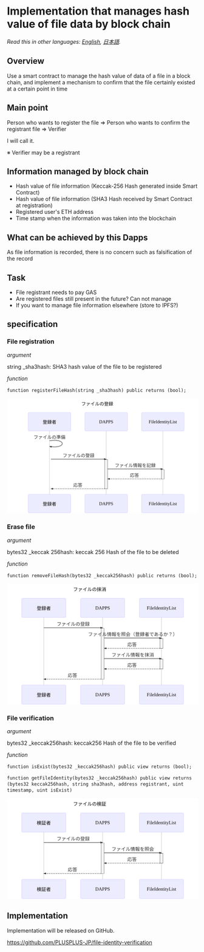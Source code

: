 # Implementation that manages hash value of file data by block chain

*Read this in other languages: [English](README.em.md), [日本語](README.ja.md).*

## Overview

Use a smart contract to manage the hash value of data of a file in a block chain, and implement a mechanism to confirm that the file certainly existed at a certain point in time

## Main point

Person who wants to register the file => Person who wants to confirm the registrant file => Verifier

I will call it.

※ Verifier may be a registrant

## Information managed by block chain

- Hash value of file information (Keccak-256 Hash generated inside Smart Contract)
- Hash value of file information (SHA3 Hash received by Smart Contract at registration)
- Registered user's ETH address
- Time stamp when the information was taken into the blockchain

## What can be achieved by this Dapps

As file information is recorded, there is no concern such as falsification of the record

## Task

- File registrant needs to pay GAS
- Are registered files still present in the future? Can not manage
- If you want to manage file information elsewhere (store to IPFS?)

## specification

### File registration

*argument*

string _sha3hash: SHA3 hash value of the file to be registered

*function*

```solidity
function registerFileHash(string _sha3hash) public returns (bool);
```

![ファイルの登録](sequence-diagram/register-file-hash.svg)

### Erase file

*argument*

bytes32 _keccak 256hash: keccak 256 Hash of the file to be deleted

*function*

```solidity
function removeFileHash(bytes32 _keccak256hash) public returns (bool);
```

![ファイルの抹消](sequence-diagram/remove-file-hash.svg)

### File verification

*argument*

bytes32 _keccak256hash: keccak256 Hash of the file to be verified

*function*

```solidity
function isExist(bytes32 _keccak256hash) public view returns (bool);
```

```
function getFileIdentity(bytes32 _keccak256hash) public view returns (bytes32 keccak256hash, string sha3hash, address registrant, uint timestamp, uint isExist)
```

![ファイルの検証](sequence-diagram/get-file-identity.svg)

## Implementation

Implementation will be released on GitHub.

https://github.com/PLUSPLUS-JP/file-identity-verification
